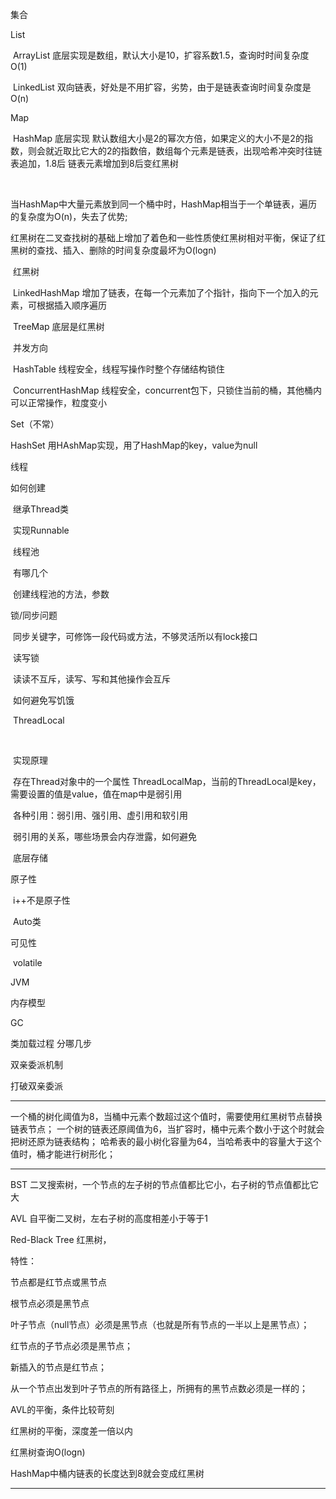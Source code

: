 集合

List

​	ArrayList 底层实现是数组，默认大小是10，扩容系数1.5，查询时时间复杂度O(1)

​	LinkedList 双向链表，好处是不用扩容，劣势，由于是链表查询时间复杂度是O(n)



Map

​	HashMap 底层实现   默认数组大小是2的幂次方倍，如果定义的大小不是2的指数，则会就近取比它大的2的指数倍，数组每个元素是链表，出现哈希冲突时往链表追加，1.8后 链表元素增加到8后变红黑树

​	

​	当HashMap中大量元素放到同一个桶中时，HashMap相当于一个单链表，遍历的复杂度为O(n)，失去了优势;

​	红黑树在二叉查找树的基础上增加了着色和一些性质使红黑树相对平衡，保证了红黑树的查找、插入、删除的时间复杂度最坏为O(logn)







​	红黑树

​	LinkedHashMap  增加了链表，在每一个元素加了个指针，指向下一个加入的元素，可根据插入顺序遍历

​	TreeMap 底层是红黑树

​	并发方向

​	HashTable 线程安全，线程写操作时整个存储结构锁住

​	ConcurrentHashMap 线程安全，concurrent包下，只锁住当前的桶，其他桶内可以正常操作，粒度变小

Set（不常）

HashSet  用HAshMap实现，用了HashMap的key，value为null





线程

如何创建

​	继承Thread类

​	实现Runnable

​	线程池

​		有哪几个

​		创建线程池的方法，参数



锁/同步问题

​	同步关键字，可修饰一段代码或方法，不够灵活所以有lock接口

​	读写锁 

​		读读不互斥，读写、写和其他操作会互斥

​		如何避免写饥饿



​	ThreadLocal

​		

​		实现原理

​			存在Thread对象中的一个属性 ThreadLocalMap，当前的ThreadLocal是key，需要设置的值是value，值在map中是弱引用

​			各种引用：弱引用、强引用、虚引用和软引用

​			弱引用的关系，哪些场景会内存泄露，如何避免

​		底层存储



原子性 

​	i++不是原子性

​	Auto类

可见性

​	volatile

JVM

内存模型

GC

类加载过程 分哪几步

双亲委派机制

打破双亲委派











---

 一个桶的树化阈值为8，当桶中元素个数超过这个值时，需要使用红黑树节点替换链表节点；
 一个树的链表还原阈值为6，当扩容时，桶中元素个数小于这个时就会把树还原为链表结构；
 哈希表的最小树化容量为64，当哈希表中的容量大于这个值时，桶才能进行树形化；

---



BST 二叉搜索树，一个节点的左子树的节点值都比它小，右子树的节点值都比它大

AVL 自平衡二叉树，左右子树的高度相差小于等于1

Red-Black Tree 红黑树，

特性：

节点都是红节点或黑节点

根节点必须是黑节点

叶子节点（null节点）必须是黑节点（也就是所有节点的一半以上是黑节点）；

红节点的子节点必须是黑节点；

新插入的节点是红节点；

从一个节点出发到叶子节点的所有路径上，所拥有的黑节点数必须是一样的；



AVL的平衡，条件比较苛刻

红黑树的平衡，深度差一倍以内



红黑树查询O(logn)

HashMap中桶内链表的长度达到8就会变成红黑树



---















































